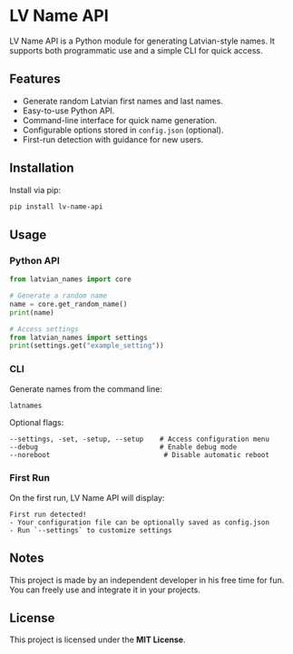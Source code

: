 # LV Name API

LV Name API is a Python module for generating Latvian-style names.
It supports both programmatic use and a simple CLI for quick access.

## Features

* Generate random Latvian first names and last names.
* Easy-to-use Python API.
* Command-line interface for quick name generation.
* Configurable options stored in `config.json` (optional).
* First-run detection with guidance for new users.

## Installation

Install via pip:

```bash
pip install lv-name-api
```

## Usage

### Python API

```python
from latvian_names import core

# Generate a random name
name = core.get_random_name()
print(name)

# Access settings
from latvian_names import settings
print(settings.get("example_setting"))
```

### CLI

Generate names from the command line:

```bash
latnames
```

Optional flags:

```text
--settings, -set, -setup, --setup    # Access configuration menu
--debug                              # Enable debug mode
--noreboot                            # Disable automatic reboot
```

### First Run

On the first run, LV Name API will display:

```
First run detected!
- Your configuration file can be optionally saved as config.json
- Run `--settings` to customize settings
```

## Notes

This project is made by an independent developer in his free time for fun. You can freely use and integrate it in your projects.

## License

This project is licensed under the **MIT License**.
